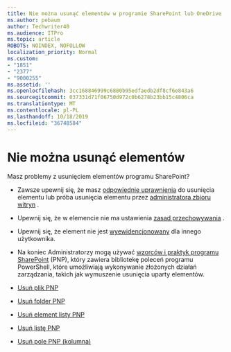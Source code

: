 ```yaml
---
title: Nie można usunąć elementów w programie SharePoint lub OneDrive
ms.author: pebaum
author: Techwriter40
ms.audience: ITPro
ms.topic: article
ROBOTS: NOINDEX, NOFOLLOW
localization_priority: Normal
ms.custom:
- "1851"
- "2377"
- "9000255"
ms.assetid: ''
ms.openlocfilehash: 3cc168846999c6880b95edfaedb2df8cf6e843a6
ms.sourcegitcommit: 037331d71f06750d972c0b6278b23bb15c4806ca
ms.translationtype: MT
ms.contentlocale: pl-PL
ms.lasthandoff: 10/18/2019
ms.locfileid: "36748584"
---
```

# <a name="unable-to-delete-items"></a>Nie można usunąć elementów

Masz problemy z usunięciem elementów programu SharePoint?

- Zawsze upewnij się, że masz [odpowiednie uprawnienia](https://docs.microsoft.com/sharepoint/default-sharepoint-groups) do usunięcia elementu lub próba usunięcia elementu przez [administratora zbioru witryn](https://docs.microsoft.com/sharepoint/customize-sharepoint-site-permissions#add-change-or-remove-a-site-collection-administrator) .

- Upewnij się, że w elemencie nie ma ustawienia [zasad przechowywania](https://docs.microsoft.com/office365/securitycompliance/retention-policies) .

- Upewnij się, że element nie jest [wyewidencjonowany](https://support.office.com/article/check-out-check-in-or-discard-changes-to-files-in-a-library-7e2c12a9-a874-4393-9511-1378a700f6de) dla innego użytkownika.

- Na koniec Administratorzy mogą używać [wzorców i praktyk programu SharePoint](https://docs.microsoft.com/powershell/sharepoint/sharepoint-pnp/sharepoint-pnp-cmdlets?view=sharepoint-ps#installation) (PNP), który zawiera bibliotekę poleceń programu PowerShell, które umożliwiają wykonywanie złożonych działań zarządzania, takich jak wymuszenie usunięcia uparty elementów.
- [Usuń plik PNP](https://docs.microsoft.com/powershell/module/sharepoint-pnp/remove-pnpfile?view=sharepoint-ps)
- [Usuń folder PNP](https://docs.microsoft.com/powershell/module/sharepoint-pnp/remove-pnpfolder?view=sharepoint-ps)
- [Usuń element listy PNP](https://docs.microsoft.com/powershell/module/sharepoint-pnp/remove-pnplistitem?view=sharepoint-ps)
- [Usuń listę PNP](https://docs.microsoft.com/powershell/module/sharepoint-pnp/remove-pnplist?view=sharepoint-ps)
- [Usuń pole PNP (kolumna)](https://docs.microsoft.com/powershell/module/sharepoint-pnp/remove-pnpfield?view=sharepoint-ps)